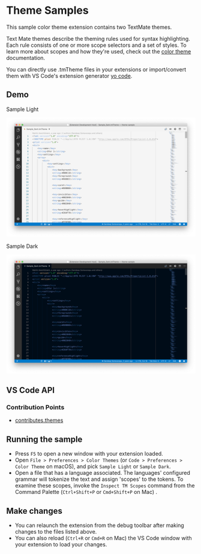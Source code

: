 # Theme Samples

This sample color theme extension contains two TextMate themes. 

Text Mate themes describe the theming rules used for syntax highlighting. Each rule consists of one or more scope selectors and a set of styles. To learn more about scopes and how they're used, check out the [color theme](https://code.visualstudio.com/api/extension-guides/color-theme) documentation.

You can directly use .tmTheme files in your extensions or import/convert them with VS Code's extension generator [yo code](https://code.visualstudio.com/api/get-started/your-first-extension).

## Demo

Sample Light

![Sample light](./demo-light.png)

Sample Dark

![Sample dark](./demo-dark.png)

## VS Code API

### Contribution Points

- [contributes.themes](https://code.visualstudio.com/api/references/contribution-points#contributes.themes)

## Running the sample

- Press `F5` to open a new window with your extension loaded.
- Open `File > Preferences > Color Themes` (or `Code > Preferences > Color Theme` on macOS), and pick `Sample Light` or `Sample Dark`.
- Open a file that has a language associated. The languages' configured grammar will tokenize the text and assign 'scopes' to the tokens. To examine these scopes, invoke the `Inspect TM Scopes` command from the Command Palette (`Ctrl+Shift+P` or `Cmd+Shift+P` on Mac) .

## Make changes

- You can relaunch the extension from the debug toolbar after making changes to the files listed above.
- You can also reload (`Ctrl+R` or `Cmd+R` on Mac) the VS Code window with your extension to load your changes.